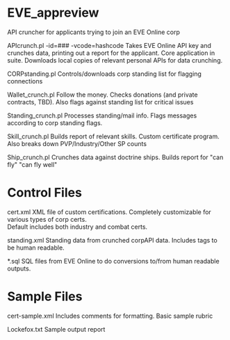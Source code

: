 EVE_appreview
=============

API cruncher for applicants trying to join an EVE Online corp

APIcrunch.pl -id=### -vcode=hashcode
  Takes EVE Online API key and crunches data, printing out a report for the applicant.  Core application in suite.
  Downloads local copies of relevant personal APIs for data crunching.

CORPstanding.pl
  Controls/downloads corp standing list for flagging connections
  
Wallet_crunch.pl
  Follow the money.  Checks donations (and private contracts, TBD).  Also flags against standing list for critical issues
  
Standing_crunch.pl
  Processes standing/mail info.  Flags messages according to corp standing flags.  
  
Skill_crunch.pl
  Builds report of relevant skills.  Custom certificate program.  Also breaks down PVP/Industry/Other SP counts
  
Ship_crunch.pl
  Crunches data against doctrine ships.  Builds report for "can fly" "can fly well"
  
  
Control Files
=============

cert.xml
  XML file of custom certifications.  Completely customizable for various types of corp certs.  
  Default includes both industry and combat certs.

standing.xml
  Standing data from crunched corpAPI data.  Includes tags to be human readable.
  
*.sql
  SQL files from EVE Online to do conversions to/from human readable outputs.
  
Sample Files
============

cert-sample.xml
  Includes comments for formatting.  Basic sample rubric

Lockefox.txt
  Sample output report
  
